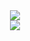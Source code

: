 <!-- ### I'm Shane Zeng -->

<!--
**shane-zeng/shane-zeng** is a ✨ _special_ ✨ repository because its `README.md` (this file) appears on your GitHub profile.

Here are some ideas to get you started:

- 🔭 I’m currently working on ...
- 🌱 I’m currently learning ...
- 👯 I’m looking to collaborate on ...
- 🤔 I’m looking for help with ...
- 💬 Ask me about ...
- 📫 How to reach me: ...
- 😄 Pronouns: ...
- ⚡ Fun fact: ...
-->

<!-- ### GitHub Analytics -->

<div align="center">
  <img align="center" src="https://github-readme-stats-eight-theta.vercel.app/api?username=shane-zeng&show_icons=true&theme=radical&include_all_commits=true&count_private=true" />
</div>

<div align="center">
  <img align="center" src="https://komarev.com/ghpvc/?username=shane-zeng&&style=flat-square" />
</div>
